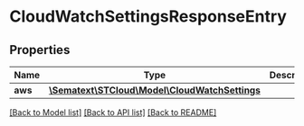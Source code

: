 # CloudWatchSettingsResponseEntry

## Properties
| Name    | Type                                                                    | Description | Notes      |
| ------- | ----------------------------------------------------------------------- | ----------- | ---------- |
| **aws** | [**\Sematext\STCloud\Model\CloudWatchSettings**](CloudWatchSettings.md) |             | [optional] |

[[Back to Model list]](../../README.md#documentation-for-models) [[Back to API list]](../../README.md#documentation-for-api-endpoints) [[Back to README]](../../README.md)
